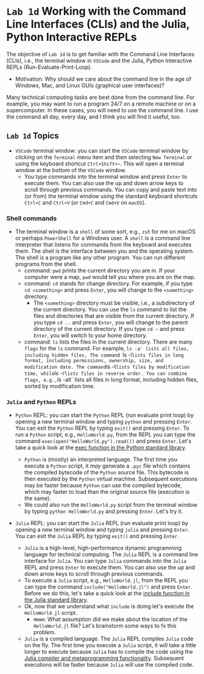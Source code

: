 # `Lab 1d` Working with the Command Line Interfaces (CLIs) and the Julia, Python Interactive REPLs
The objective of `Lab 1d` is to get familiar with the Command Line Interfaces (CLIs), i.e., the terminal window in `VSCode` and the Julia, Python Interactive REPLs (Run-Evaluate-Print-Loop).
* Motivation: Why should we care about the command line in the age of Windows, Mac, and Linux GUIs (graphical user interfaces)? 

Many technical computing tasks are best done from the command line. For example, you may want to run a program 24/7 on a remote machine or on a supercomputer. In these cases, you will need to use the command line. I use the command all day, every day, and I think you will find it useful, too.

## `Lab 1d` Topics
* `VSCode` terminal window: you can start the `VSCode` terminal window by clicking on the `Terminal` menu item and then selecting `New Terminal` or using the keyboard shortcut `Ctrl+Shift+~`. This will open a terminal window at the bottom of the `VSCode` window. 
    * You type commands into the terminal window and press `Enter` to execute them. You can also use the up and down arrow keys to scroll through previous commands. You can copy and paste text into (or from) the terminal window using the standard keyboard shortcuts `Ctrl+C` and `Ctrl+V` (or `Cmd+C` and `Cmd+V` on `macOS`). 

### Shell commands
* The terminal window is a `shell` of some sort, e.g., `zsh` for me on macOS or perhaps `PowerShell` for a Windows user. A `shell` is a command line interpreter that listens for commands from the keyboard and executes them. The shell is the interface between you and the operating system. The shell is a program like any other program. You can run different programs from the shell.
    * command: `pwd` prints the current directory you are in. If your computer were a map, `pwd` would tell you where you are on the map.
    * command: `cd` stands for change directory. For example, if you type `cd <something>` and press `Enter`, you will change to the `<something>` directory. 
        * The `<something>` directory must be visible, i.e., a subdirectory of the current directory. You can use the `ls` command to list the files and directories that are visible from the current directory.
    If you type `cd ..` and press `Enter`, you will change to the parent directory of the current directory. If you type `cd ~` and press `Enter`, you will switch to your home directory. 
    * command: `ls` lists the files in the current directory. There are many `flags` for the `ls` command. For example, `ls -a' lists all files, including hidden files. The command `ls -l` lists files in long format, including permissions, ownership, size, and modification date. The command `ls -t` lists files by modification time, while `ls -r` lists files in reverse order. You can combine flags, e.g., `ls -alt` lists all files in long format, including hidden files, sorted by modification time.

### `Julia` and `Python` REPLs   
* `Python` REPL: you can start the `Python` REPL (run evaluate print loop) by opening a new terminal window and typing `python` and pressing `Enter`. You can exit the `Python` REPL by typing `exit()` and pressing `Enter`. To run a `Python` script, e.g., `HelloWorld.py`, from the REPL you can type the command `exec(open("HelloWorld.py").read())` and press `Enter`. Let's take a quick look at the [exec function in the Python standard library](https://docs.python.org/3/library/functions.html#exec).
    * `Python` is (mostly) an interpreted language. The first time you execute a `Python` script, it _may_ generate a `.pyc` file which contains the compiled bytecode of the `Python` source file. This bytecode is then executed by the `Python` virtual machine. Subsequent executions may be faster because `Python` can use the compiled bytecode, which may faster to load than the original source file (execution is the same).
    * We could also run the `HelloWorld.py` script from the terminal window by typing `python HelloWorld.py` and pressing `Enter`. Let's try it.

* `Julia` REPL: you can start the `Julia` REPL (run evaluate print loop) by opening a new terminal window and typing `julia` and pressing `Enter`. You can exit the `Julia` REPL by typing `exit()` and pressing `Enter`. 
    * `Julia` is a high-level, high-performance dynamic programming language for technical computing. The `Julia` REPL is a command line interface for `Julia`. You can type `Julia` commands into the `Julia` REPL and press `Enter` to execute them. You can also use the up and down arrow keys to scroll through previous commands. 
    * To execute a `Julia` script, e.g., `HelloWorld.jl`, from the REPL you can type the command `include("HelloWorld.jl")` and press `Enter`. Before we do this, let's take a quick look at the [include function in the Julia standard library](https://docs.julialang.org/en/v1/base/base/#Base.include).
    * Ok, now that we understand what `include` is doing let's execute the `HelloWorld.jl` script. 
        * `Hmmm`: What assumption did we make about the location of the `HelloWorld.jl` file? Let's brainstorm some ways to fx this problem.
    * `Julia` is a compiled language. The `Julia` REPL compiles `Julia` code on the fly. The first time you execute a `Julia` script, it will take a little longer to execute because `Julia` has to compile the code using the [Julia compiler and metaprogramming functionality](https://docs.julialang.org/en/v1/manual/metaprogramming/#Metaprogramming). Subsequent executions will be faster because `Julia` will use the compiled code.